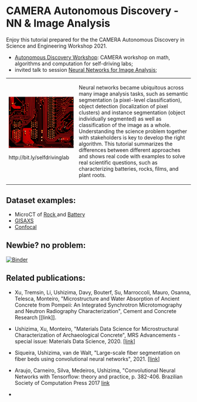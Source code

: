 # CAMERA Autonomous Discovery - NN & Image Analysis

Enjoy this tutorial prepared for the the CAMERA Autonomous Discovery in Science and Engineering Workshop 2021. 
-	[Autonomous Discovery Workshop](https://autonomous-discovery.lbl.gov/): CAMERA workshop on math, algorithms and computation for self-driving labs;
-	invited talk to session [Neural Networks for Image Analysis](https://autonomous-discovery.lbl.gov/agenda/day-1-april-20th);

<table border="0">
 <tr>
    <td>
     <img src="https://github.com/dani-lbnl/CAMERA_workshop2021/blob/main/selfdrive.png" width="400"> 
     <p> http://bit.ly/selfdrivinglab
    </td>
    <td>
     <p>
Neural networks became ubiquitous across many image analysis tasks, such as semantic segmentation (a pixel-level classification), object detection (localization of pixel clusters) and instance segmentation (object individually segmented) as well as classification of the image as a whole. Understanding the science problem together with stakeholders is key to develop the right algorithm. This tutorial summarizes the differences between different approaches and shows real code with examples to solve real scientific questions, such as characterizing batteries, rocks, films, and plant roots.
 </tr>
</table>

## Dataset examples:
- MicroCT of <a href="https://zenodo.org/record/3890837#.Xue18WpKiA1"> Rock </a> and <a href="https://github.com/dani-lbnl/CAMERA_workshop2021/blob/main/gisaxs.zip"> Battery </a>
- <a href="https://github.com/dani-lbnl/CAMERA_workshop2021/blob/main/gisaxs.zip"> GISAXS </a>
- <a href="https://github.com/dani-lbnl/CAMERA_workshop2021/blob/main/confocal.png"> Confocal </a>

## Newbie? no problem:
[![Binder](https://mybinder.org/badge.svg)](https://mybinder.org/v2/gh/imagexd/2019-tutorial-skimage/master)

## Related publications:
 - Xu, Tremsin, Li, Ushizima, Davy, Bouterf, Su, Marroccoli, Mauro, Osanna, Telesca, Monteiro, "Microstructure and Water Absorption of Ancient Concrete from Pompeii: An Integrated Synchrotron Microtomography and Neutron Radiography Characterization", Cement and Concrete Research [[link]].

 - Ushizima, Xu, Monteiro, "Materials Data Science for Microstructural Characterization of Archaeological Concrete", MRS Advancements - special issue: Materials Data Science, 2020. [[link]](https://bit.ly/dxc2020)

- Siqueira, Ushizima, van de Walt, "Large-scale fiber segmentation on fiber beds using convolutional neural networks", 2021. [[link]](https://arxiv.org/abs/2101.04823)

- Araujo, Carneiro, Silva, Medeiros, Ushizima,  "Convolutional Neural Networks with Tensorflow: theory and practice, p. 382-406. Brazilian Society of Computation Press 2017 [link](https://docplayer.com.br/57119969-Redes-neurais-convolucionais-com-tensorflow-teoria-e-pratica.html)
- 
